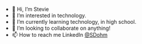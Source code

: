 - 👋 Hi, I’m Stevie
- 👀 I’m interested in technology. 
- 🌱 I’m currently learning technology, in high school.
- 💞️ I’m looking to collaborate on anything!
- 📫 How to reach me LinkedIn [@SDohm](http://linkedin.com/in/sdohm/)

<!---
986880/986880 is a ✨ special ✨ repository because its `README.md` (this file) appears on your GitHub profile.
You can click the Preview link to take a look at your changes.
--->
